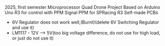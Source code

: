 2025, first semester Microprocessor Quad Drone Project
Based on Arduino Uno R3 for control with PPM Signal
PPM for SPRacing R3
Self-made PCBs
  - 6V Regulator does not work well,(Burnt)(delete 6V Switching Regulator and use it)
  - LM1117 - 12V --> 5V(too big voltage difference, do not use for high load, or just do not use it)
